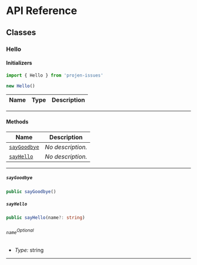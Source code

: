 # API Reference <a name="API Reference" id="api-reference"></a>



## Classes <a name="Classes" id="Classes"></a>

### Hello <a name="Hello" id="projen-issues.Hello"></a>

#### Initializers <a name="Initializers" id="projen-issues.Hello.Initializer"></a>

```typescript
import { Hello } from 'projen-issues'

new Hello()
```

| **Name** | **Type** | **Description** |
| --- | --- | --- |

---

#### Methods <a name="Methods" id="Methods"></a>

| **Name** | **Description** |
| --- | --- |
| <code><a href="#projen-issues.Hello.sayGoodbye">sayGoodbye</a></code> | *No description.* |
| <code><a href="#projen-issues.Hello.sayHello">sayHello</a></code> | *No description.* |

---

##### `sayGoodbye` <a name="sayGoodbye" id="projen-issues.Hello.sayGoodbye"></a>

```typescript
public sayGoodbye()
```

##### `sayHello` <a name="sayHello" id="projen-issues.Hello.sayHello"></a>

```typescript
public sayHello(name?: string)
```

###### `name`<sup>Optional</sup> <a name="name" id="projen-issues.Hello.sayHello.parameter.name"></a>

- *Type:* string

---





